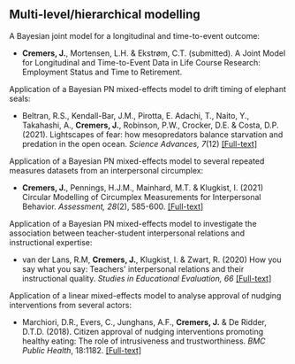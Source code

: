 ## Multi-level/hierarchical modelling

A Bayesian joint model for a longitudinal and time-to-event outcome:

- **Cremers, J.**, Mortensen, L.H. & Ekstrøm, C.T. (submitted). A Joint Model for Longitudinal and Time-to-Event Data in Life Course Research: Employment Status and Time to Retirement.

Application of a Bayesian PN mixed-effects model to drift timing of elephant seals:

- Beltran, R.S., Kendall-Bar, J.M., Pirotta, E. Adachi, T., Naito, Y., Takahashi, A., **Cremers, J.**, Robinson, P.W., Crocker, D.E. & Costa, D.P. (2021). Lightscapes of fear: how mesopredators balance starvation and predation in the open ocean. *Science Advances, 7*(12) [[Full-text]](https://doi.org/10.1126/sciadv.abd9818)

Application of a Bayesian PN mixed-effects model to several repeated measures
datasets from an interpersonal circumplex:

- **Cremers, J.**, Pennings, H.J.M., Mainhard, M.T. & Klugkist, I. (2021) Circular Modelling of Circumplex Measurements for Interpersonal Behavior. *Assessment, 28*(2), 585-600. [[Full-text]](https://doi.org/10.1177/1073191119858407)

Application of a Bayesian PN mixed-effects model to investigate the association between
teacher-student interpersonal relations and instructional expertise:

- van der Lans, R.M, **Cremers, J.**, Klugkist, I. & Zwart, R. (2020) How you say what you say: Teachers' interpersonal relations and their instructional quality. *Studies in Educational Evaluation, 66* [[Full-text]](https://doi.org/10.1016/j.stueduc.2020.100902)

Application of a linear mixed-effects model to analyse approval of nudging interventions from several actors:

- Marchiori, D.R., Evers, C., Junghans, A.F., **Cremers, J.** & De Ridder, D.T.D. (2018). Citizen approval of nudging interventions promoting healthy eating: The role of intrusiveness and trustworthiness.  *BMC Public Health*, 18:1182. [[Full-text]](https://doi.org/10.1186/s12889-018-6097-y)

